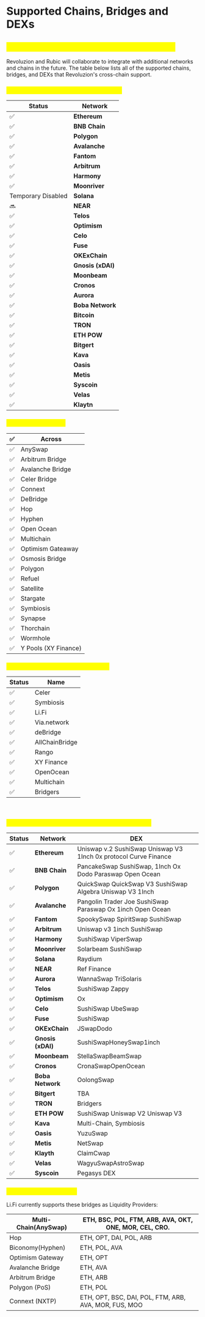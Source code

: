 # Supported Chains, Bridges and DEXs

## <mark style="color:yellow;">List of Supported Chains, Bridges and Dexs</mark>

Revoluzion and Rubic will collaborate to integrate with additional networks and chains in the future. The table below lists all of the supported chains, bridges, and DEXs that Revoluzion's cross-chain support.

### <mark style="color:yellow;">Supported Chains: Supported Chains:</mark>&#x20;

| Status             | Network           |
| ------------------ | ----------------- |
| ✅                  | **Ethereum**      |
| ✅                  | **BNB Chain**     |
| ✅                  | **Polygon**       |
| ✅                  | **Avalanche**     |
| ✅                  | **Fantom**        |
| ✅                  | **Arbitrum**      |
| ✅                  | **Harmony**       |
| ✅                  | **Moonriver**     |
| Temporary Disabled | **Solana**        |
| 🔜                 | **NEAR**          |
| ✅                  | **Telos**         |
| ✅                  | **Optimism**      |
| ✅                  | **Celo**          |
| ✅                  | **Fuse**          |
| ✅                  | **OKExChain**     |
| ✅                  | **Gnosis (xDAI)** |
| ✅                  | **Moonbeam**      |
| ✅                  | **Cronos**        |
| ✅                  | **Aurora**        |
| ✅                  | **Boba Network**  |
| ✅                  | **Bitcoin**       |
| ✅                  | **TRON**          |
| ✅                  | **ETH POW**       |
| ✅                  | **Bitgert**       |
| ✅                  | **Kava**          |
| ✅                  | **Oasis**         |
| ✅                  | **Metis**         |
| ✅                  | **Syscoin**       |
| ✅                  | **Velas**         |
| ✅                  | **Klaytn**        |

### <mark style="color:yellow;">Supported Bridges:</mark> <a href="#supported-bridges" id="supported-bridges"></a>

| ✅ | Across               |
| - | -------------------- |
| ✅ | AnySwap              |
| ✅ | Arbitrum Bridge      |
| ✅ | Avalanche Bridge     |
| ✅ | Celer Bridge         |
| ✅ | Connext              |
| ✅ | DeBridge             |
| ✅ | Hop                  |
| ✅ | Hyphen               |
| ✅ | Open Ocean           |
| ✅ | Multichain           |
| ✅ | Optimism Gateaway    |
| ✅ | Osmosis Bridge       |
| ✅ | Polygon              |
| ✅ | Refuel               |
| ✅ | Satellite            |
| ✅ | Stargate             |
| ✅ | Symbiosis            |
| ✅ | Synapse              |
| ✅ | Thorchain            |
| ✅ | Wormhole             |
| ✅ | Y Pools (XY Finance) |

### <mark style="color:yellow;">Supported Cross-Chain Providers</mark> <a href="#supported-cross-chain-providers" id="supported-cross-chain-providers"></a>

| Status | Name           |
| ------ | -------------- |
| ✅      | Celer          |
| ✅      | Symbiosis      |
| ✅      | Li.Fi          |
| ✅      | Via.network    |
| ✅      | deBridge       |
| ✅      | AllChainBridge |
| ✅      | Rango          |
| ✅      | XY Finance     |
| ✅      | OpenOcean      |
| ✅      | Multichain     |
| ✅      | Bridgers       |

​

### <mark style="color:yellow;">Supported DEX's and On-Chain Swap providers</mark> <a href="#supported-dexs-and-on-chain-swap-providers" id="supported-dexs-and-on-chain-swap-providers"></a>

| Status | Network           | DEX                                                              |
| ------ | ----------------- | ---------------------------------------------------------------- |
| ✅      | **Ethereum**      | Uniswap v.2 SushiSwap Uniswap V3 1Inch 0x protocol Curve Finance |
| ✅      | **BNB Chain**     | PancakeSwap SushiSwap, 1Inch Ox Dodo Paraswap Open Ocean         |
| ✅      | **Polygon**       | QuickSwap QuickSwap V3 SushiSwap Algebra Uniswap V3 1Inch        |
| ✅      | **Avalanche**     | Pangolin Trader Joe SushiSwap Paraswap Ox 1inch Open Ocean       |
| ✅      | **Fantom**        | SpookySwap SpiritSwap SushiSwap                                  |
| ✅      | **Arbitrum**      | Uniswap v3 1inch SushiSwap                                       |
| ✅      | **Harmony**       | SushiSwap ViperSwap                                              |
| ✅      | **Moonriver**     | Solarbeam SushiSwap                                              |
| ✅      | **Solana**        | Raydium                                                          |
| ✅      | **NEAR**          | Ref Finance                                                      |
| ✅      | **Aurora**        | WannaSwap TriSolaris                                             |
| ✅      | **Telos**         | SushiSwap Zappy                                                  |
| ✅      | **Optimism**      | Ox                                                               |
| ✅      | **Celo**          | SushiSwap UbeSwap                                                |
| ✅      | **Fuse**          | SushiSwap                                                        |
| ✅      | **OKExChain**     | JSwapDodo                                                        |
| ✅      | **Gnosis (xDAI)** | SushiSwapHoneySwap1inch                                          |
| ✅      | **Moonbeam**      | StellaSwapBeamSwap                                               |
| ✅      | **Cronos**        | CronaSwapOpenOcean                                               |
| ✅      | **Boba Network**  | OolongSwap                                                       |
| ✅      | **Bitgert**       | TBA                                                              |
| ✅      | **TRON**          | Bridgers                                                         |
| ✅      | **ETH POW**       | SushiSwap Uniswap V2 Uniswap V3                                  |
| ✅      | **Kava**          | Multi-Chain, Symbiosis                                           |
| ✅      | **Oasis**         | YuzuSwap                                                         |
| ✅      | **Metis**         | NetSwap                                                          |
| ✅      | **Klayth**        | ClaimCwap                                                        |
| ✅      | **Velas**         | WagyuSwapAstroSwap                                               |
| ✅      | **Syscoin**       | Pegasys DEX                                                      |

### <mark style="color:yellow;">Li.Fi Integrated Bridges</mark> <a href="#li.fi-integrated-bridges" id="li.fi-integrated-bridges"></a>

Li.Fi currently supports these bridges as Liquidity Providers:

| Multi-Chain(AnySwap) | ETH, BSC, POL, FTM, ARB, AVA, OKT, ONE, MOR, CEL, CRO. |
| -------------------- | ------------------------------------------------------ |
| Hop                  | ETH, OPT, DAI, POL, ARB                                |
| Biconomy(Hyphen)     | ETH, POL, AVA                                          |
| Optimism Gateway     | ETH, OPT                                               |
| Avalanche Bridge     | ETH, AVA                                               |
| Arbitrum Bridge      | ETH, ARB                                               |
| Polygon (PoS)        | ETH, POL                                               |
| Connext (NXTP)       | ETH, OPT, BSC, DAI, POL, FTM, ARB, AVA, MOR, FUS, MOO  |
